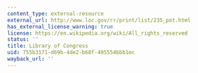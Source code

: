 ```yaml
---
content_type: external-resource
external_url: http://www.loc.gov/rr/print/list/235_pot.html
has_external_license_warning: true
license: https://en.wikipedia.org/wiki/All_rights_reserved
status: ''
title: Library of Congress
uid: 755b3171-d69b-4de2-b68f-495554bbb1ec
wayback_url: ''
---
```

